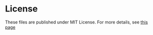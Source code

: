 


License
=======
These files are published under MIT License.
For more details, see [this page](http://www.opensource.org/licenses/mit-license.php)
